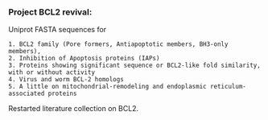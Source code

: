 ### Project BCL2 revival:

Uniprot FASTA sequences for 

	1. BCL2 family (Pore formers, Antiapoptotic members, BH3-only members), 
	2. Inhibition of Apoptosis proteins (IAPs)
	3. Proteins showing significant sequence or BCL2-like fold similarity, with or without activity
	4. Virus and worm BCL-2 homologs
	5. A little on mitochondrial-remodeling and endoplasmic reticulum-associated proteins

Restarted literature collection on BCL2.